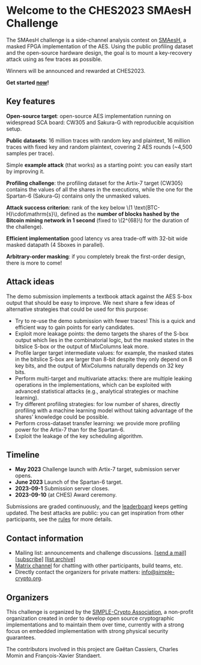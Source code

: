 # Welcome to the CHES2023 SMAesH Challenge

The SMAesH challenge is a side-channel analysis contest on
[SMAesH](https://simple-crypto.org/activities/smaesh),
a masked FPGA
implementation of the AES.
Using the public profiling dataset and the open-source hardware design, the
goal is to mount a key-recovery attack using as few traces as possible.

Winners will be announced and rewarded at CHES2023.

**Get started [now](./getting_started.md)!**


## Key features

**Open-source target**: open-source AES implementation running on widespread
SCA board: CW305 and Sakura-G with reproducible acquisition setup.

**Public datasets**: 16 million traces with random key and plaintext, 16
million traces with fixed key and random plaintext, covering 2 AES rounds
(~4,500 samples per trace).

Simple **example attack** (that works) as a starting point: you can easily
start by improving it.

**Profiling challenge**: the profiling dataset for the Artix-7 target (CW305)
contains the values of all the shares in the executions, while the one for the
Spartan-6 (Sakura-G) contains only the unmasked values.

**Attack success criterion**: rank of the key below \\(1
\text{BTC-H}\cdot\mathrm{s}\\), defined as the **number of blocks hashed by
the Bitcoin mining network in 1 second** (fixed to \\(2^{68}\\) for the
duration of the challenge).

**Efficient implementation** good latency vs area trade-off with 32-bit wide
masked datapath (4 Sboxes in parallel).

**Arbitrary-order masking**: if you completely break the first-order design, there
is more to come!

## Attack ideas

The demo submission implements a textbook attack against the AES S-box output that should be 
easy to improve. We next share a few ideas of alternative strategies that could be used for this purpose: 

- Try to re-use the demo submission with fewer traces! This is a quick and
  efficient way to gain points for early candidates. 
- Exploit more leakage points: the demo targets the shares of the S-box output
  which lies in the combinatorial logic, but the masked states in the bitslice
  S-box or the output of MixColumns leak more.
- Profile larger target intermediate values: for example, the masked states in
  the bitslice S-box are larger than 8-bit despite they only depend on 8 key
  bits, and the output of MixColumns naturally depends on 32 key bits.
- Perform multi-target and multivariate attacks: there are multiple leaking
  operations in the implementations, which can be exploited with advanced
  statistical attacks (e.g., analytical strategies or machine learning).
- Try different profiling strategies: for low number of shares, directly
  profiling with a machine learning model without taking advantage of the
  shares' knowledge could be possible.
- Perform cross-dataset transfer learning: we provide more profiling power for
  the Artix-7 than for the Spartan-6.
- Exploit the leakage of the key scheduling algorithm. 

## Timeline

- **May 2023** Challenge launch with Artix-7 target, submission server opens.
- **June 2023** Launch of the Spartan-6 target.
- **2023-09-1** Submission server closes.
- **2023-09-10** (at CHES) Award ceremony.

Submissions are graded continuously, and the [leaderboard](./leaderboard.md)
keeps getting updated.
The best attacks are public: you can get inspiration from other participants,
see the [rules](./rules.md) for more details.

## Contact information

- Mailing list: announcements and challenge discussions.
[[send a mail]](mailto:smaesh-challenge@freelists.org)
[[subscribe]](https://www.freelists.org/list/smaesh-challenge)
[[list archive]](https://www.freelists.org/archive/smaesh-challenge/)
- [Matrix channel](https://matrix.to/#/#smaesh-challenge:matrix.org) for chatting with other participants, build teams, etc.
- Directly contact the organizers for private matters: <info@simple-crypto.org>.

## Organizers

This challenge is organized by the [SIMPLE-Crypto
Association](https://www.simple-crypto.org), a non-profit organization created in
order to develop open source cryptographic implementations and to maintain them
over time, currently with a strong focus on embedded implementation with strong
physical security guarantees.

The contributors involved in this project are Gaëtan Cassiers, Charles Momin
and François-Xavier Standaert.

